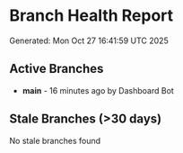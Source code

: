 # Branch Health Report
Generated: Mon Oct 27 16:41:59 UTC 2025

## Active Branches
- **main** - 16 minutes ago by Dashboard Bot

## Stale Branches (>30 days)
No stale branches found
